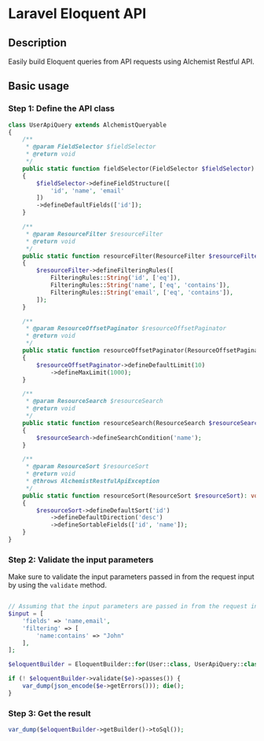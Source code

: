 # Laravel Eloquent API

## Description

Easily build Eloquent queries from API requests using Alchemist Restful API.

## Basic usage

### Step 1: Define the API class

```php
class UserApiQuery extends AlchemistQueryable
{
    /**
     * @param FieldSelector $fieldSelector
     * @return void
     */
    public static function fieldSelector(FieldSelector $fieldSelector): void
    {
        $fieldSelector->defineFieldStructure([
            'id', 'name', 'email'
        ])
        ->defineDefaultFields(['id']);
    }

    /**
     * @param ResourceFilter $resourceFilter
     * @return void
     */
    public static function resourceFilter(ResourceFilter $resourceFilter): void
    {
        $resourceFilter->defineFilteringRules([
            FilteringRules::String('id', ['eq']),
            FilteringRules::String('name', ['eq', 'contains']),
            FilteringRules::String('email', ['eq', 'contains']),
        ]);
    }

    /**
     * @param ResourceOffsetPaginator $resourceOffsetPaginator
     * @return void
     */
    public static function resourceOffsetPaginator(ResourceOffsetPaginator $resourceOffsetPaginator): void
    {
        $resourceOffsetPaginator->defineDefaultLimit(10)
            ->defineMaxLimit(1000);
    }

    /**
     * @param ResourceSearch $resourceSearch
     * @return void
     */
    public static function resourceSearch(ResourceSearch $resourceSearch): void
    {
        $resourceSearch->defineSearchCondition('name');
    }

    /**
     * @param ResourceSort $resourceSort
     * @return void
     * @throws AlchemistRestfulApiException
     */
    public static function resourceSort(ResourceSort $resourceSort): void
    {
        $resourceSort->defineDefaultSort('id')
            ->defineDefaultDirection('desc')
            ->defineSortableFields(['id', 'name']);
    }
}
```
### Step 2: Validate the input parameters

Make sure to validate the input parameters passed in from the request input by using the `validate` method.

```php

// Assuming that the input parameters are passed in from the request input
$input = [
    'fields' => 'name,email',
    'filtering' => [
        'name:contains' => "John"
    ],
];

$eloquentBuilder = EloquentBuilder::for(User::class, UserApiQuery::class, $input);

if (! $eloquentBuilder->validate($e)->passes()) {
    var_dump(json_encode($e->getErrors())); die();
}
```

### Step 3: Get the result

```php
var_dump($eloquentBuilder->getBuilder()->toSql());
```